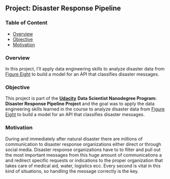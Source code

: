
## Project: Disaster Response Pipeline 

### Table of Content
  * [Overview](#overview)
  * [Objective](#objective) 
  * [Motivation](#motivation)
  
  
  
### Overview 
In this project, I'll apply data engineering skills to analyze disaster data from  [Figure Eight](https://www.figure-eight.com/)  to build a model for an API that classifies disaster messages.



### Objective 
This project is part of the [**Udacity**](https://eu.udacity.com/) **Data Scientist Nanodegree Program: Disaster Response Pipeline Project** and the goal was to apply the data engineering skills learned in the course to analyze disaster data from [Figure Eight](https://www.figure-eight.com/) to build a model for an API that classifies disaster messages. 

### Motivation 
During and immediately after natural disaster there are millions of communication to disaster response organizations either direct or through social media. Disaster response organizations have to to filter and pull out the most important messages from this huge amount of communications a and redirect specific requests or indications to the proper organization that takes care of medical aid, water, logistics ecc. Every second is vital in this kind of situations, so handling the message correctly is the key. 


